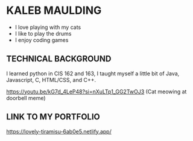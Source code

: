 # KALEB MAULDING
* I love playing with my cats
* I like to play the drums
* I enjoy coding games

## TECHNICAL BACKGROUND

I learned python in CIS 162 and 163, I taught myself a little bit of Java, Javascript, C, HTML/CSS, and C++.

https://youtu.be/kG7d_4LeP48?si=nXuLTp1_GG2TwOJ3 (Cat meowing at doorbell meme)

## LINK TO MY PORTFOLIO

https://lovely-tiramisu-6ab0e5.netlify.app/
